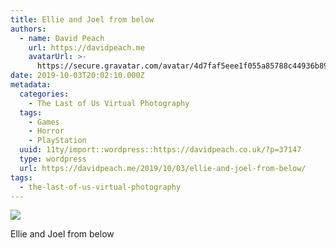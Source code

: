 ```yaml
---
title: Ellie and Joel from below
authors:
  - name: David Peach
    url: https://davidpeach.me
    avatarUrl: >-
      https://secure.gravatar.com/avatar/4d7faf5eee1f055a85788c44936b8995eaab6dfb004e7854ec747ccb272e91ee?s=96&d=mm&r=g
date: 2019-10-03T20:02:10.000Z
metadata:
  categories:
    - The Last of Us Virtual Photography
  tags:
    - Games
    - Horror
    - PlayStation
  uuid: 11ty/import::wordpress::https://davidpeach.co.uk/?p=37147
  type: wordpress
  url: https://davidpeach.me/2019/10/03/ellie-and-joel-from-below/
tags:
  - the-last-of-us-virtual-photography
---
```

[![](/assets/Ellie-and-Joel-from-below-scal-4jXEoK1xAcur.jpg)](/assets/Ellie-and-Joel-from-below-scal-4jXEoK1xAcur.jpg)

Ellie and Joel from below